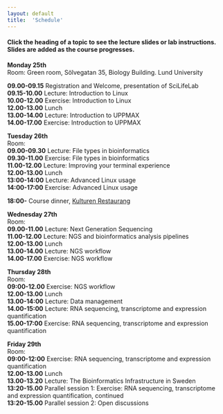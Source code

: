 ```yaml
---
layout: default
title:  'Schedule'
---
```


#### Click the heading of a topic to see the lecture slides or lab instructions. Slides are added as the course progresses.

**Monday 25th**  
Room: Green room, Sölvegatan 35, Biology Building. Lund University
  
**09.00-09.15** Registration and Welcome, presentation of SciLifeLab   
**09.15-10.00** Lecture: Introduction to Linux   
**10.00-12.00** Exercise: Introduction to Linux  
**12.00-13.00** Lunch  
**13.00-14.00** Lecture: Introduction to UPPMAX   
**14.00-17.00** Exercise: Introduction to UPPMAX  

**Tuesday 26th**  
Room:  
**09.00-09.30** Lecture: File types in bioinformatics   
**09.30-11.00** Exercise: File types in bioinformatics   
**11.00-12.00** Lecture: Improving your terminal experience   
**12.00-13.00** Lunch    
**13:00-14:00** Lecture: Advanced Linux usage   
**14:00-17:00** Exercise: Advanced Linux usage   

**18:00-** Course dinner, [Kulturen Restaurang](https://www.kulturensrestaurang.com/) 

**Wednesday 27th**  
Room:  
**09.00-11.00** Lecture: Next Generation Sequencing   
**11.00-12.00** Lecture: NGS and bioinformatics analysis pipelines   
**12.00-13.00** Lunch    
**13.00-14.00** Lecture: NGS workflow   
**14.00-17.00** Exercise: NGS workflow   

**Thursday 28th**   
Room:    
**09:00-12.00** Exercise: NGS workflow   
**12.00-13.00** Lunch   
**13.00-14:00** Lecture: Data management   
**14.00-15:00** Lecture: RNA sequencing, transcriptome and expression quantification   
**15.00-17:00** Exercise: RNA sequencing, transcriptome and expression quantification   

**Friday 29th**  
Room:   
**09:00-12:00** Exercise: RNA sequencing, transcriptome and expression quantification   
**12.00-13.00** Lunch    
**13.00-13.20** Lecture: The Bioinformatics Infrastructure in Sweden   
**13:20-15.00** Parallel session 1: Exercise: RNA sequencing, transcriptome and expression quantification, continued   
**13:20-15.00** Parallel session 2: Open discussions   





